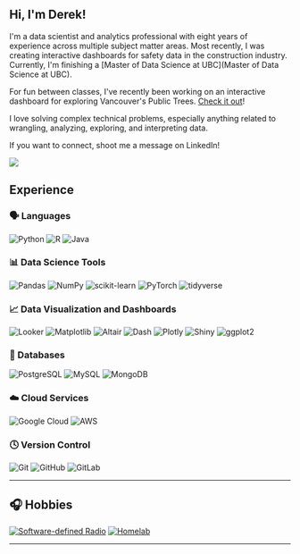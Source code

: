 ## Hi, I'm Derek!

I'm a data scientist and analytics professional with eight years of experience across multiple subject matter areas. Most recently, I was creating interactive dashboards for safety data in the construction industry. Currently, I'm finishing a [Master of Data Science at UBC](Master of Data Science at UBC).

For fun between classes, I've recently been working on an interactive dashboard for exploring Vancouver's Public Trees. [Check it out](https://databyderek.shinyapps.io/vancouver-trees-dashboard/)!

I love solving complex technical problems, especially anything related to wrangling, analyzing, exploring, and interpreting data.

If you want to connect, shoot me a message on LinkedIn!

<p>
  <a href="https://www.linkedin.com/in/derekgrodgers/" target="_blank">
    <img src="https://img.shields.io/badge/-LinkedIn-0e76a8?style=for-the-badge&logo=linkedin&logoColor=white" />
  </a>
</p>

## Experience

### 🗣️ Languages  
![Python](https://img.shields.io/badge/python-%2314354C.svg?style=for-the-badge&logo=python&logoColor=white)  ![R](https://img.shields.io/badge/R-%23276DC3.svg?style=for-the-badge&logo=r&logoColor=white)  ![Java](https://img.shields.io/badge/Java-ED8B00?style=for-the-badge&logo=openjdk&logoColor=white)

### 📊 Data Science Tools  
![Pandas](https://img.shields.io/badge/pandas-%23150458.svg?style=for-the-badge&logo=pandas&logoColor=white)  ![NumPy](https://img.shields.io/badge/numpy-%23013243.svg?style=for-the-badge&logo=numpy&logoColor=white)  ![scikit-learn](https://img.shields.io/badge/scikit--learn-%23F7931E.svg?style=for-the-badge&logo=scikit-learn&logoColor=white)  ![PyTorch](https://img.shields.io/badge/PyTorch-%23EE4C2C.svg?style=for-the-badge&logo=PyTorch&logoColor=white)  ![tidyverse](https://img.shields.io/badge/tidyverse-%23E26D5C.svg?style=for-the-badge&logo=r&logoColor=white)

### 📈 Data Visualization and Dashboards  
![Looker](https://img.shields.io/badge/Looker-%232B579A.svg?style=for-the-badge&logo=looker&logoColor=white)  ![Matplotlib](https://img.shields.io/badge/Matplotlib-%23ffffff.svg?style=for-the-badge&logo=matplotlib&logoColor=black)  ![Altair](https://img.shields.io/badge/Altair-%23F49F0A.svg?style=for-the-badge&logo=altair&logoColor=white)  ![Dash](https://img.shields.io/badge/Dash-%230074B6.svg?style=for-the-badge&logo=plotly&logoColor=white)  ![Plotly](https://img.shields.io/badge/Plotly-%233F4F75.svg?style=for-the-badge&logo=plotly&logoColor=white)  ![Shiny](https://img.shields.io/badge/Shiny-%230A85FF.svg?style=for-the-badge&logo=rstudio&logoColor=white)  ![ggplot2](https://img.shields.io/badge/ggplot2-%233B9CCC.svg?style=for-the-badge&logo=rstudio&logoColor=white)

### 💾 Databases  
![PostgreSQL](https://img.shields.io/badge/PostgreSQL-%23316192.svg?style=for-the-badge&logo=postgresql&logoColor=white)  ![MySQL](https://img.shields.io/badge/MySQL-%2300f.svg?style=for-the-badge&logo=mysql&logoColor=white)  ![MongoDB](https://img.shields.io/badge/MongoDB-%2347A248.svg?style=for-the-badge&logo=mongodb&logoColor=white)

### ☁️ Cloud Services  
![Google Cloud](https://img.shields.io/badge/Google%20Cloud-%234285F4.svg?style=for-the-badge&logo=google-cloud&logoColor=white)  ![AWS](https://img.shields.io/badge/AWS-%23FF9900.svg?style=for-the-badge&logo=amazon-aws&logoColor=white)


### 🕓 Version Control  
![Git](https://img.shields.io/badge/git-%23F05033.svg?style=for-the-badge&logo=git&logoColor=white)  ![GitHub](https://img.shields.io/badge/github-%23121011.svg?style=for-the-badge&logo=github&logoColor=white)  ![GitLab](https://img.shields.io/badge/gitlab-%23181717.svg?style=for-the-badge&logo=gitlab&logoColor=white)

---

## 🎧 Hobbies  
[![Software-defined Radio](https://img.shields.io/badge/Software--defined%20Radio-%23555.svg?style=for-the-badge)](https://en.wikipedia.org/wiki/Software-defined_radio)  [![Homelab](https://img.shields.io/badge/Homelab-%23555.svg?style=for-the-badge)](https://www.reddit.com/r/homelab/)

---
